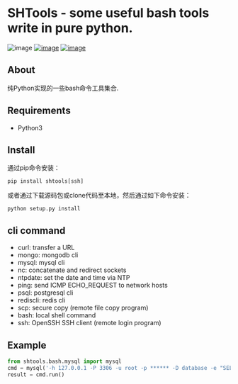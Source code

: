 # SHTools - some useful bash tools write in pure python.

![image](https://img.shields.io/badge/made_in-china-ff2121.svg)
[![image](https://img.shields.io/pypi/v/shtools.svg)](https://pypi.org/project/shtools/)
[![image](https://img.shields.io/pypi/l/shtools.svg)](https://pypi.org/project/shtools/)

## About
纯Python实现的一些bash命令工具集合.

## Requirements
- Python3

## Install
通过pip命令安装：
```shell
pip install shtools[ssh]
```
或者通过下载源码包或clone代码至本地，然后通过如下命令安装：
```shell
python setup.py install
```

## cli command
- curl: transfer a URL
- mongo: mongodb cli
- mysql: mysql cli
- nc: concatenate and redirect sockets
- ntpdate: set the date and time via NTP
- ping: send ICMP ECHO_REQUEST to network hosts
- psql: postgresql cli
- rediscli: redis cli
- scp: secure copy (remote file copy program)
- bash: local shell command
- ssh: OpenSSH SSH client (remote login program)

## Example
```python
from shtools.bash.mysql import mysql
cmd = mysql('-h 127.0.0.1 -P 3306 -u root -p ****** -D database -e "SELECT * FROM table"')
result = cmd.run()
```
